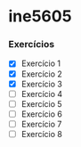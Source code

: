 # ine5605

### Exercícios
- [x] Exercício 1
- [x] Exercício 2
- [x] Exercício 3
- [ ] Exercício 4
- [ ] Exercício 5
- [ ] Exercício 6
- [ ] Exercício 7
- [ ] Exercício 8